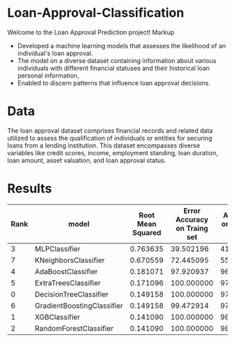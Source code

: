 # Loan-Approval-Classification
Welcome to the Loan Approval Prediction project!
Markup 
* Developed a machine learning models that assesses the likelihood of an individual's loan approval. 
* The model on a diverse dataset containing information about various individuals with different financial statuses and their historical loan personal information,
* Enabled to discern patterns that influence loan approval decisions.
# Data
The loan approval dataset comprises financial records and related data utilized to assess the qualification of individuals or entities for securing loans from a lending institution. This dataset encompasses diverse variables like credit scores, income, employment standing, loan duration, loan amount, asset valuation, and loan approval status.
# Results
Rank | model |	Root Mean Squared | Error	Accuracy on Traing set |	Accuracy on Testing set
-----|------|-------------------|------------------------------|-------------------------
3 |	MLPClassifier |	0.763635 |	39.502196 |	41.686183
7 |	KNeighborsClassifier |	0.670559 |	72.445095 |	55.035129
4 |	AdaBoostClassifier |	0.181071 |	97.920937 |	96.721311
5 |	ExtraTreesClassifier |	0.171096 |	100.000000 |	97.072600
0 |	DecisionTreeClassifier |	0.149158 |	100.000000 |	97.775176
6 |	GradientBoostingClassifier |	0.149158 |	99.472914 |	97.775176
1 |	XGBClassifier |	0.141090 |	100.000000 |	98.009368
2 |	RandomForestClassifier |	0.141090 |	100.000000 |	98.009368
